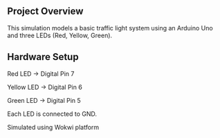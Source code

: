 ## Project Overview
This simulation models a basic traffic light system using an Arduino Uno and three LEDs (Red, Yellow, Green).

##  Hardware Setup


Red LED → Digital Pin 7

Yellow LED → Digital Pin 6


Green LED → Digital Pin 5


Each LED is connected to GND.


Simulated using Wokwi platform
